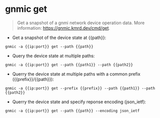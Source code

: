 # gnmic get

> Get a snapshot of a gnmi network device operation data.
> More information: <https://gnmic.kmrd.dev/cmd/get>.

- Get a snapshot of the device state at {{path}}:

`gnmic -a {{ip:port}} get --path {{path}}`

- Query the device state at multiple paths:

`gnmic -a {{ip:port}} get --path {{path1}} --path {{path2}}`

- Querry the device state at multiple paths with a common prefix ({{prefix}}/{{path}}):

`gnmic -a {{ip:port}} get --prefix {{prefix}} --path {{path1}} --path {{path2}}`

- Querry the device state and specify reponse encoding (json_ietf):

`gnmic -a {{ip:port}} get --path {{path}} --encoding json_ietf`
